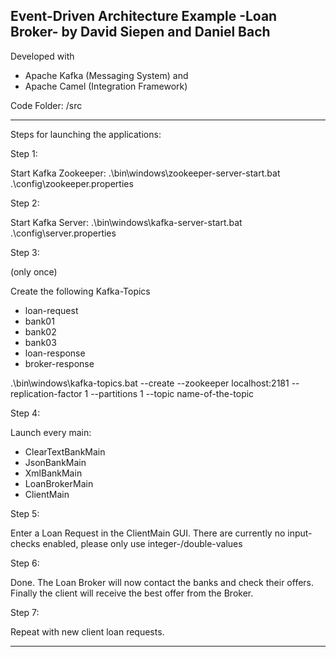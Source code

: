 Event-Driven Architecture Example -Loan Broker- by David Siepen and Daniel Bach
-------------------------------------------------------------------------------
Developed with 
- Apache Kafka (Messaging System) and 
- Apache Camel (Integration Framework)

Code Folder: /src

-------------------------------------------------------------------------------

Steps for launching the applications:

Step 1:

Start Kafka Zookeeper:
  .\bin\windows\zookeeper-server-start.bat .\config\zookeeper.properties

Step 2:

Start Kafka Server:
  .\bin\windows\kafka-server-start.bat .\config\server.properties

Step 3: 

(only once)

Create the following Kafka-Topics
- loan-request
- bank01
- bank02
- bank03
- loan-response
- broker-response

 .\bin\windows\kafka-topics.bat --create --zookeeper localhost:2181 --replication-factor 1 --partitions 1 --topic name-of-the-topic

Step 4: 

Launch every main:
- ClearTextBankMain
- JsonBankMain
- XmlBankMain
- LoanBrokerMain
- ClientMain

Step 5: 

Enter a Loan Request in the ClientMain GUI. There are currently no input-checks enabled, please only use integer-/double-values

Step 6: 

Done. The Loan Broker will now contact the banks and check their offers. Finally the client will receive the best offer from the Broker.

Step 7: 

Repeat with new client loan requests.

-------------------------------------------------------------------------------



